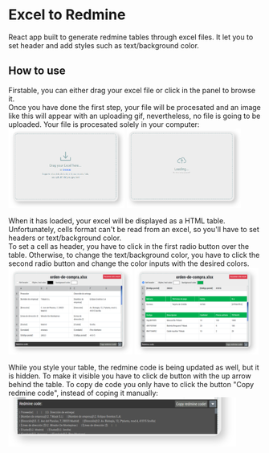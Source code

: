 # Excel to Redmine
React app built to generate redmine tables through excel files. It let you to set header and add styles such as text/background color.

## How to use

Firstable, you can  either drag your excel file or click in the panel to browse it. <br/>
Once you have done the first step, your file will be procesated and an image like this will appear with an uploading gif, nevertheless, no file is going to be uploaded. Your file is procesated solely in your computer: <br/>
<img src="./docs/drag.PNG" width="46%">
<img src="./docs/loading.PNG" width="45%"> <br/>

When it has loaded, your excel will be displayed as a HTML table. Unfortunately, cells format can't be read from an excel, so you'll have to set headers or text/background color.<br/>
To set a cell as header, you have to click in the first radio button over the table. Otherwise, to change the text/background color, you have to click the second radio button and change the color inputs with the desired colors.
<img src="./docs/table-vanilla.PNG" width="49%">
<img src="./docs/table-stylized.PNG" width="49%">
<br/>

While you style your table, the redmine code is being updated as well, but it is hidden. To make it visible you have to click de button with the up arrow behind the table. To copy de code you only have to click the button "Copy redmine code", instead of coping it manually: <br/>
<img src="./docs/code-panel.PNG" width="90%"> <br/>